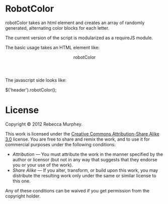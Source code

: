 # RobotColor

robotColor takes an html element and creates an array of randomly generated, alternating color blocks for each letter.

The current version of the script is modularized as a requireJS module.

The basic usage takes an HTML element like:

  <header>robotColor</header>

The javascript side looks like:

  $('header').robotColor();

# License

Copyright &copy; 2012 Rebecca Murphey.

This work is licensed under the [Creative Commons Attribution-Share Alike 3.0](http://creativecommons.org/licenses/by-sa/3.0/)
license. You are free to share and remix the work, and to use it for commercial
purposes under the following conditions:

- *Attribution* — You must attribute the work in the manner specified by the
  author or licensor (but not in any way that suggests that they endorse you or
  your use of the work).
- *Share Alike* — If you alter, transform, or build upon this work, you may
  distribute the resulting work only under the same or similar license to this
  one.

Any of these conditions can be waived if you get permission from the copyright
holder.